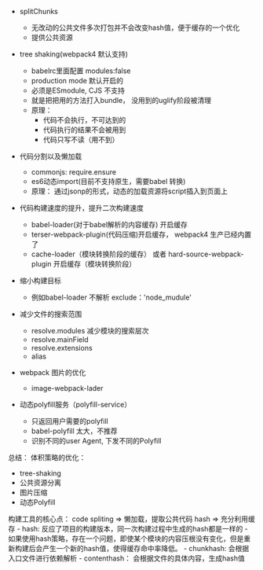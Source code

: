 - splitChunks
  -  无改动的公共文件多次打包并不会改变hash值，便于缓存的一个优化
  - 提供公共资源


- tree shaking(webpack4 默认支持)
    - babelrc里面配置 modules:false 
    - production mode 默认开启的
    - 必须是ESmodule, CJS 不支持
    - 就是把把用的方法打入bundle， 没用到的uglify阶段被清理
    - 原理：
        - 代码不会执行，不可达到的
        - 代码执行的结果不会被用到
        - 代码只写不读（用不到）

- 代码分割以及懒加载
    - commonjs: require.ensure
    - es6动态import(目前不支持原生，需要babel 转换)
    - 原理： 通过jsonp的形式，动态的加载资源将script插入到页面上



- 代码构建速度的提升，提升二次构建速度
    - babel-loader(对于babel解析的内容缓存) 开启缓存
    - terser-webpack-plugin(代码压缩)开启缓存， webpack4 生产已经内置了
    - cache-loader（模块转换阶段的缓存） 或者 hard-source-webpack-plugin 开启缓存（模块转换阶段）


- 缩小构建目标
    - 例如babel-loader 不解析 exclude：'node_mudule'
- 减少文件的搜索范围

    - resolve.modules 减少模块的搜索层次
    - resolve.mainField
    - resolve.extensions
    - alias
- webpack 图片的优化
    - image-webpack-lader

- 动态polyfill服务（polyfill-service）
    -  只返回用户需要的polyfill
    - babel-polyfill 太大，不推荐
    - 识别不同的user Agent, 下发不同的Polyfill

总结：
体积策略的优化：
- tree-shaking
- 公共资源分离
- 图片压缩
- 动态Polyfill


构建工具的核心点：
code spliting => 懒加载，提取公共代码
hash => 充分利用缓存
    - hash: 反应了项目的构建版本，同一次构建过程中生成的hash都是一样的
        - 如果使用hash策略，存在一个问题，即使某个模块的内容压根没有变化，但是重新构建后会产生一个新的hash值，使得缓存命中率降低。
    - chunkhash:  会根据入口文件进行依赖解析
    - contenthash： 会根据文件的具体内容，生成hash值

